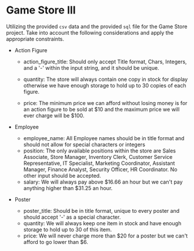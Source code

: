 # Game Store III

Utilizing the provided `csv` data and the provided `sql` file for the Game Store project. Take into account the following considerations and apply the appropriate constraints.

- Action Figure
  - action_figure_title: Should only accept Title format, Chars, Integers, and a '-' within the input string, and it should be unique.

  - quantity: The store will always contain one copy in stock for display otherwise we have enough storage to hold up to 30 copies of each figure.
  - price: The minimum price we can afford without losing money is for an action figure to be sold at $10 and the maximum price we will ever charge will be $100.
- Employee

  - employee_name: All Employee names should be in title format and should not allow for special characters or integers
  - position: The only available positions within the store are Sales Associate, Store Manager, Inventory Clerk, Customer Service Representative, IT Specialist, Marketing Coordinator, Assistant Manager, Finance Analyst, Security Officer, HR Coordinator. No other input should be accepted.
  - salary: We will always pay above $16.66 an hour but we can't pay anything higher than $31.25 an hour.
  
- Poster
  - poster_title: Should be in title format, unique to every poster and should accept '-' as a special character.
  - quantity: We will always keep one item in stock and have enough storage to hold up to 30 of this item.
  - price: We will never charge more than $20 for a poster but we can't afford to go lower than $6.

